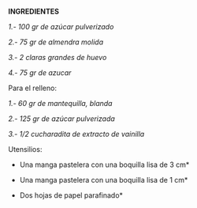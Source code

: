 **INGREDIENTES**

*1.- 100 gr de azúcar pulverizado*

*2.- 75 gr de almendra molida*

*3.- 2 claras grandes de huevo*

*4.- 75 gr de azucar*

Para el relleno:

*1.- 60 gr de mantequilla, blanda*

*2.- 125 gr de azúcar pulverizada*

*3.- 1/2 cucharadita de extracto de vainilla*

Utensilios:

* Una manga pastelera con una boquilla lisa de 3 cm*

* Una manga pastelera con una boquilla lisa de 1 cm*

* Dos hojas de papel parafinado*

